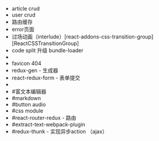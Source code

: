  * article crud
 * user crud
 * 路由缓存
 * error页面
 * 过场动画（interlude）[react-addons-css-transition-group][ReactCSSTransitionGroup]
 * code split 升级 bundle-loader
 * 
 * favicon 404
 * redux-gen - 生成器
 * react-redux-form - 表单提交
 *
 * #富文本编辑器
 * #markdown
 * #button audio
 * #css module
 * #react-router-redux - 路由
 * #extract-text-webpack-plugin
 * #redux-thunk - 实现异步action （ajax）
